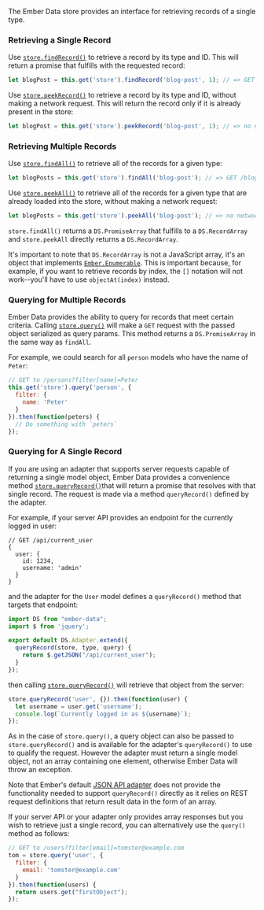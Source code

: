 The Ember Data store provides an interface for retrieving records of a single type.

### Retrieving a Single Record

Use [`store.findRecord()`](https://www.emberjs.com/api/ember-data/2.16/classes/DS.Store/methods/findRecord?anchor=findRecord) to retrieve a record by its type and ID.
This will return a promise that fulfills with the requested record:

```javascript
let blogPost = this.get('store').findRecord('blog-post', 1); // => GET /blog-posts/1
```

Use [`store.peekRecord()`](https://www.emberjs.com/api/ember-data/2.16/classes/DS.Store/methods/findRecord?anchor=peekRecord) to retrieve a record by its type and ID, without making a network request.
This will return the record only if it is already present in the store:

```javascript
let blogPost = this.get('store').peekRecord('blog-post', 1); // => no network request
```

### Retrieving Multiple Records

Use [`store.findAll()`](https://www.emberjs.com/api/ember-data/2.16/classes/DS.Store/methods/findAll?anchor=findAll) to retrieve all of the records for a given type:

```javascript
let blogPosts = this.get('store').findAll('blog-post'); // => GET /blog-posts
```

Use [`store.peekAll()`](http://emberjs.com/api/data/classes/DS.Store.html#method_peekAll) to retrieve all of the records for a given type that are already loaded into the store, without making a network request:

```javascript
let blogPosts = this.get('store').peekAll('blog-post'); // => no network request
```

`store.findAll()` returns a `DS.PromiseArray` that fulfills to a `DS.RecordArray` and `store.peekAll` directly returns a `DS.RecordArray`.

It's important to note that `DS.RecordArray` is not a JavaScript array, it's an object that implements [`Ember.Enumerable`](http://emberjs.com/api/classes/Ember.Enumerable.html).
This is important because, for example, if you want to retrieve records by index,
the `[]` notation will not work--you'll have to use `objectAt(index)` instead.

### Querying for Multiple Records

Ember Data provides the ability to query for records that meet certain criteria.
Calling [`store.query()`](https://www.emberjs.com/api/ember-data/2.16/classes/DS.Store/methods/query?anchor=query) will make a `GET` request with the passed object serialized as query params.
This method returns a `DS.PromiseArray` in the same way as `findAll`.

For example, we could search for all `person` models who have the name of
`Peter`:

```javascript
// GET to /persons?filter[name]=Peter
this.get('store').query('person', {
  filter: {
    name: 'Peter'
  }
}).then(function(peters) {
  // Do something with `peters`
});
```

### Querying for A Single Record

If you are using an adapter that supports server requests capable of returning a single model object,
Ember Data provides a convenience method [`store.queryRecord()`](https://www.emberjs.com/api/ember-data/2.16/classes/DS.Store/methods/query?anchor=queryRecord)that will return a promise that resolves with that single record.
The request is made via a method `queryRecord()` defined by the adapter.

For example, if your server API provides an endpoint for the currently logged in user:

```text
// GET /api/current_user
{
  user: {
    id: 1234,
    username: 'admin'
  }
}
```

and the adapter for the `User` model defines a `queryRecord()` method that targets that endpoint:

```javascript {data-filename=app/adapters/user.js}
import DS from "ember-data";
import $ from 'jquery';

export default DS.Adapter.extend({
  queryRecord(store, type, query) {
    return $.getJSON("/api/current_user");
  }
});
```

then calling [`store.queryRecord()`](https://www.emberjs.com/api/ember-data/2.16/classes/DS.Store/methods/query?anchor=queryRecord) will retrieve that object from the server:

```javascript
store.queryRecord('user', {}).then(function(user) {
  let username = user.get('username');
  console.log(`Currently logged in as ${username}`);
});
```

As in the case of `store.query()`, a query object can also be passed to `store.queryRecord()` and is available for the adapter's `queryRecord()` to use to qualify the request.
However the adapter must return a single model object, not an array containing one element,
otherwise Ember Data will throw an exception.

Note that Ember's default [JSON API adapter](https://www.emberjs.com/api/ember-data/2.16/classes/DS.JSONAPIAdapter) does not provide the functionality needed to support `queryRecord()` directly as it relies on REST request definitions that return result data in the form of an array.

If your server API or your adapter only provides array responses but you wish to retrieve just a single record, you can alternatively use the `query()` method as follows:

```javascript
// GET to /users?filter[email]=tomster@example.com
tom = store.query('user', {
  filter: {
    email: 'tomster@example.com'
  }
}).then(function(users) {
  return users.get("firstObject");
});
```
